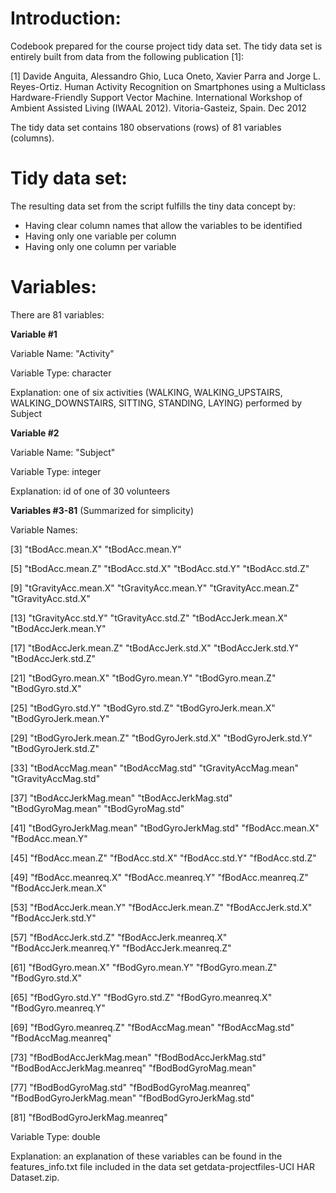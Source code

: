 Introduction:
=============
Codebook prepared for the course project tidy data set. The tidy data set is entirely built from data from the following publication [1]:

[1] Davide Anguita, Alessandro Ghio, Luca Oneto, Xavier Parra and Jorge L. Reyes-Ortiz. Human Activity Recognition on Smartphones using a Multiclass Hardware-Friendly Support Vector Machine. International Workshop of Ambient Assisted Living (IWAAL 2012). Vitoria-Gasteiz, Spain. Dec 2012

The tidy data set contains 180 observations (rows) of 81 variables (columns).


Tidy data set:
==============
The resulting data set from the script fulfills the tiny data concept by:
- Having clear column names that allow the variables to be identified
- Having only one variable per column
- Having only one column per variable

Variables:
==========
There are 81 variables:

<b>Variable #1</b>

Variable Name: "Activity"

Variable Type: character

Explanation: one of six activities (WALKING, WALKING_UPSTAIRS, WALKING_DOWNSTAIRS, SITTING, STANDING, LAYING) performed by Subject 

<b>Variable #2</b>

Variable Name: "Subject"

Variable Type: integer

Explanation: id of one of 30 volunteers

<b>Variables #3-81</b> (Summarized for simplicity)

Variable Names:

[3]  "tBodAcc.mean.X"             "tBodAcc.mean.Y"

[5]  "tBodAcc.mean.Z"             "tBodAcc.std.X"              "tBodAcc.std.Y"              "tBodAcc.std.Z"  

[9]  "tGravityAcc.mean.X"         "tGravityAcc.mean.Y"         "tGravityAcc.mean.Z"         "tGravityAcc.std.X" 

[13] "tGravityAcc.std.Y"          "tGravityAcc.std.Z"          "tBodAccJerk.mean.X"         "tBodAccJerk.mean.Y" 

[17] "tBodAccJerk.mean.Z"         "tBodAccJerk.std.X"          "tBodAccJerk.std.Y"          "tBodAccJerk.std.Z" 

[21] "tBodGyro.mean.X"            "tBodGyro.mean.Y"            "tBodGyro.mean.Z"            "tBodGyro.std.X"   

[25] "tBodGyro.std.Y"             "tBodGyro.std.Z"             "tBodGyroJerk.mean.X"        "tBodGyroJerk.mean.Y"

[29] "tBodGyroJerk.mean.Z"        "tBodGyroJerk.std.X"         "tBodGyroJerk.std.Y"         "tBodGyroJerk.std.Z"  

[33] "tBodAccMag.mean"            "tBodAccMag.std"             "tGravityAccMag.mean"        "tGravityAccMag.std" 

[37] "tBodAccJerkMag.mean"        "tBodAccJerkMag.std"         "tBodGyroMag.mean"           "tBodGyroMag.std"    

[41] "tBodGyroJerkMag.mean"       "tBodGyroJerkMag.std"        "fBodAcc.mean.X"             "fBodAcc.mean.Y"    

[45] "fBodAcc.mean.Z"             "fBodAcc.std.X"              "fBodAcc.std.Y"              "fBodAcc.std.Z"    

[49] "fBodAcc.meanreq.X"          "fBodAcc.meanreq.Y"          "fBodAcc.meanreq.Z"          "fBodAccJerk.mean.X" 

[53] "fBodAccJerk.mean.Y"         "fBodAccJerk.mean.Z"         "fBodAccJerk.std.X"          "fBodAccJerk.std.Y"   

[57] "fBodAccJerk.std.Z"          "fBodAccJerk.meanreq.X"      "fBodAccJerk.meanreq.Y"      "fBodAccJerk.meanreq.Z" 

[61] "fBodGyro.mean.X"            "fBodGyro.mean.Y"            "fBodGyro.mean.Z"            "fBodGyro.std.X"    

[65] "fBodGyro.std.Y"             "fBodGyro.std.Z"             "fBodGyro.meanreq.X"         "fBodGyro.meanreq.Y"   

[69] "fBodGyro.meanreq.Z"         "fBodAccMag.mean"            "fBodAccMag.std"             "fBodAccMag.meanreq"  

[73] "fBodBodAccJerkMag.mean"     "fBodBodAccJerkMag.std"      "fBodBodAccJerkMag.meanreq"  "fBodBodGyroMag.mean"  

[77] "fBodBodGyroMag.std"         "fBodBodGyroMag.meanreq"     "fBodBodGyroJerkMag.mean"    "fBodBodGyroJerkMag.std" 

[81] "fBodBodGyroJerkMag.meanreq"

Variable Type: double

Explanation: an explanation of these variables can be found in the features_info.txt file included in the data set getdata-projectfiles-UCI HAR Dataset.zip.





